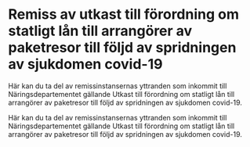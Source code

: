 # Remiss av utkast till förordning om statligt lån till arrangörer av paketresor till följd av spridningen av sjukdomen covid-19

Här kan du ta del av remissinstansernas yttranden som inkommit till Näringsdepartementet gällande Utkast till förordning om statligt lån till arrangörer av paketresor till följd av spridningen av sjukdomen covid-19.

Här kan du ta del av remissinstansernas yttranden som inkommit till Näringsdepartementet gällande Utkast till förordning om statligt lån till arrangörer av paketresor till följd av spridningen av sjukdomen covid-19.
